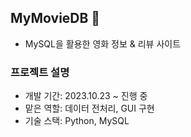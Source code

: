 ## MyMovieDB 🍿
- MySQL을 활용한 영화 정보 & 리뷰 사이트

### 프로젝트 설명
- 개발 기간: 2023.10.23 ~ 진행 중
- 맡은 역할: 데이터 전처리, GUI 구현
 - 기술 스택: Python, MySQL
